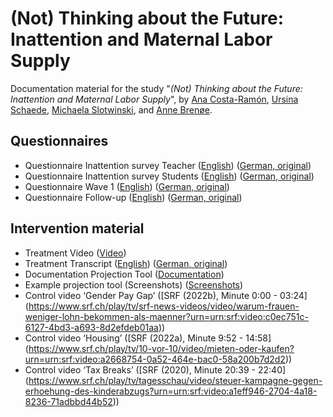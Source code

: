 # (Not) Thinking about the Future: Inattention and Maternal Labor Supply
Documentation material for the study "_(Not) Thinking about the Future: Inattention and Maternal Labor Supply_", by [Ana Costa-Ramón](https://sites.google.com/view/anamariacostaramon), [Ursina Schaede](https://ursinaschaede.github.io/), [Michaela Slotwinski](https://sites.google.com/site/michaelaslotwinski/home), and [Anne Brenøe](https://sites.google.com/view/aabrenoe/home).

## Questionnaires
- Questionnaire Inattention survey Teacher ([English](https://anacostaramon.github.io/mls/Q_Inattention_teachers_E.pdf)) ([German, original](https://anacostaramon.github.io/mls/Q_Inattention_teachers_G.pdf))
- Questionnaire Inattention survey Students ([English](https://anacostaramon.github.io/mls/Q_Inattention_students_E.pdf)) ([German, original](https://anacostaramon.github.io/mls/Q_Inattention_students_G.pdf))
- Questionnaire Wave 1 ([English](https://anacostaramon.github.io/mls/Q_W1_E.pdf)) ([German, original](https://anacostaramon.github.io/mls/Q_W1_G.pdf))
- Questionnaire Follow-up ([English](https://anacostaramon.github.io/mls/Q_FU_E.pdf)) ([German, original](https://anacostaramon.github.io/mls/Q_FU_G.pdf))

## Intervention material
- Treatment Video ([Video](https://anacostaramon.github.io/mls/Treatment_video.mp4))
- Treatment Transcript ([English](https://anacostaramon.github.io/mls/Transcript_V_E.pdf)) ([German, original](https://anacostaramon.github.io/mls/Transcript_V_G.pdf))
- Documentation Projection Tool ([Documentation](https://anacostaramon.github.io/mls/doc_projectiontool.pdf))
- Example projection tool (Screenshots) ([Screenshots](https://anacostaramon.github.io/mls/Projectiontool_example.pdf))
- Control video ‘Gender Pay Gap’ ([SRF (2022b), Minute 0:00 - 03:24] (https://www.srf.ch/play/tv/srf-news-videos/video/warum-frauen-weniger-lohn-bekommen-als-maenner?urn=urn:srf:video:c0ec751c-6127-4bd3-a693-8d2efdeb01aa))
- Control video ‘Housing’ ([SRF (2022a), Minute 9:52 - 14:58] (https://www.srf.ch/play/tv/10-vor-10/video/mieten-oder-kaufen?urn=urn:srf:video:a2668754-0a52-464e-bac0-58a200b7d2d2))
- Control video ‘Tax Breaks’ ([SRF (2020), Minute 20:39 - 22:40] (https://www.srf.ch/play/tv/tagesschau/video/steuer-kampagne-gegen-erhoehung-des-kinderabzugs?urn=urn:srf:video:a1eff946-2704-4a18-8236-71adbbd44b52))


